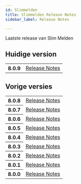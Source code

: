 ```yaml
---
id: Slimmelden
title: Slimmelden Release Notes
sidebar_label: Release Notes

---
```


Laatste release van Slim Melden

## Huidige version
<table class="versions">
    <tbody>
        <tr>
            <th>8.0.9</th>
            <td>
                <a href="v8.0.9">Release Notes</a>
            </td>
        </tr>
    </tbody>
</table>

## Vorige versies
<table class="versions">
    <tbody>
        <tr>
            <th>8.0.8</th>
            <td>
                <a href='v8.0.8'>Release Notes</a>
            </td>
        </tr>
                <tr>
            <th>8.0.7</th>
            <td>
                <a href='v8.0.7'>Release Notes</a>
            </td>
        </tr>
        <tr>
            <th>8.0.6</th>
            <td>
                <a href='v8.0.6'>Release Notes</a>
            </td>
        </tr>
                <tr>
            <th>8.0.5</th>
            <td>
                <a href='v8.0.5'>Release Notes</a>
            </td>
        </tr>
                <tr>
            <th>8.0.4</th>
            <td>
                <a href='v8.0.4'>Release Notes</a>
            </td>
        </tr>
                <tr>
            <th>8.0.3</th>
            <td>
                <a href='v8.0.3'>Release Notes</a>
            </td>
        </tr>
                <tr>
            <th>8.0.2</th>
            <td>
                <a href='v8.0.2'>Release Notes</a>
            </td>
        </tr>
                <tr>
            <th>8.0.1</th>
            <td>
                <a href='v8.0.1'>Release Notes</a>
            </td>
        </tr>
                <tr>
            <th>8.0.0</th>
            <td>
                <a href='v8.0.0'>Release Notes</a>
            </td>
        </tr>
    </tbody>
</table>